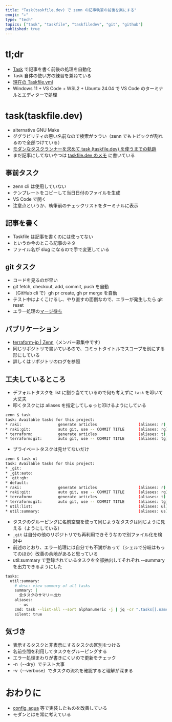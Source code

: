 ```yaml
---
title: "Task(taskfile.dev) で zenn の記事執筆の前後を楽にする"
emoji: "✍"
type: "tech"
topics: ["task", "taskfile", "taskfiledev", "git", "github"]
published: true
---
```


# tl;dr

- [Task](https://taskfile.dev/) で記事を書く前後の処理を自動化
- Task 自体の使い方の練習を兼ねている
- [現在の Taskfile.yml](https://github.com/officel/zenn/blob/main/Taskfile.yml)
- Windows 11 + VS Code + WSL2 + Ubuntu 24.04 で VS Code のターミナルとエディターで処理

# task(taskfile.dev)

- alternative GNU Make
- ググラビリティの悪い名前なので検索がツラい（zenn でもトピックが割れるので全部つけている）
- [モダンなタスクランナーを求めて task (taskfile.dev) を使うまでの軌跡](https://zenn.dev/raki/articles/2024-05-30_task_runner)
- まだ記事にしてないやつは [taskfile.dev のメモ](https://zenn.dev/raki/scraps/b076f624777be2) に書いている

## 事前タスク

- zenn cli は使用していない
- テンプレートをコピーして当日日付のファイルを生成
- VS Code で開く
- 注意点というか、執筆前のチェックリストをターミナルに表示

## 記事を書く

- Taskfile は記事を書くのには使ってない
- というか今のところ記事のネタ
- ファイル名が slug になるので手で変更している

## git タスク

- コードを見るのが早い
- git fetch, checkout, add, commit, push を自動
- （GitHub cli で）gh pr create, gh pr merge を自動
- テスト中はよくこけるし、やり直すの面倒なので、エラーが発生したら git reset
- エラー処理の[マージ待ち](https://github.com/go-task/task/issues/1484)

## パブリケーション

- [terraform-jp | Zenn](https://zenn.dev/p/terraform_jp)（メンバー募集中です）
- 同じリポジトリで書いているので、コミットタイトルでスコープを別にする形にしている
- 詳しくはリポジトリのログを参照

## 工夫しているところ

- デフォルトタスクを list に割り当てているので何も考えずに `task` を叩いて大丈夫
- 叩くタスクには aliases を指定してしゅっと叩けるようにしている

```bash
zenn $ task
task: Available tasks for this project:
* raki:                generate articles                  (aliases: r)
* raki:git:            auto git, use -- COMMIT TITLE      (aliases: rg)
* terraform:           generate articles                  (aliases: t)
* terraform:git:       auto git, use -- COMMIT TITLE      (aliases: tg)
```

- プライベートタスクは見せてないだけ

```bash
zenn $ task ul
task: Available tasks for this project:
* _git:
* _git:auto:
* _git:gh:
* default:
* raki:                generate articles                  (aliases: r)
* raki:git:            auto git, use -- COMMIT TITLE      (aliases: rg)
* terraform:           generate articles                  (aliases: t)
* terraform:git:       auto git, use -- COMMIT TITLE      (aliases: tg)
* util:list:                                              (aliases: ul)
* util:summary:                                           (aliases: us)
```

- タスクのグルーピングに名前空間を使って同じようなタスクは同じように見える（ようにしている）
- `_git` は自分の他のリポジトリでも再利用できそうなので別ファイル化を検討中
- 前述のとおり、エラー処理には自分でも不満があって（シェルで分岐はもってのほか）改善の余地があると思っている
- util:summary で登録されているタスクを全部抽出してそれぞれ --summary を出力できるようにした

```bash
tasks:
  util:summary:
    # desc: view summary of all tasks
    summary: |
      全タスクのサマリー出力
    aliases:
      - us
    cmd: task --list-all --sort alphanumeric -j | jq -cr ".tasks[].name" | xargs -i sh -c 'task --summary {}; echo "\n---\n"'
    silent: true
```

## 気づき

- 表示するタスクと非表示にするタスクの区別をつける
- 名前空間を利用してタスクをグルーピングする
- エラー処理まわりが書きにくいので更新をチェック
- -n（--dry）でテスト大事
- -v（--verbose）でタスクの流れを確認すると理解が深まる

# おわりに

- [config_aqua](https://github.com/officel/config_aqua/blob/main/Taskfile.yml) 等で実装したものを改善している
- モダンとはを常に考えている

